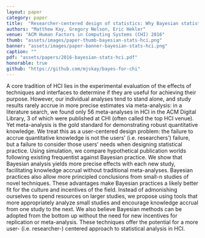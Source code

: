 ```yaml
---
layout: paper
category: paper
title:  "Researcher-centered design of statistics: Why Bayesian statistics better fit the culture and incentives of HCI"
authors: "Matthew Kay, Gregory Nelson, Eric Hekler"
venue: "ACM Human Factors in Computing Systems (CHI) 2016"
thumb: "assets/images/paper-thumb-bayesian-stats-hci.png"
banner: "assets/images/paper-banner-bayesian-stats-hci.png"
caption: ""
pdf: "assets/papers/2016-bayesian-stats-hci.pdf"
honorable: true
github: "https://github.com/mjskay/bayes-for-chi"
---
```


<!-- abstract -->
A core tradition of HCI lies in the experimental evaluation of the effects of techniques and interfaces to determine if they are useful for achieving their purpose. However, our individual analyses tend to stand alone, and study results rarely accrue in more precise estimates via meta-analysis: in a literature search, we found only 56 meta-analyses in HCI in the ACM Digital Library, 3 of which were published at CHI (often called the top HCI venue). Yet meta-analysis is the gold standard for demonstrating robust quantitative knowledge. We treat this as a user-centered design problem: the failure to accrue quantitative knowledge is not the users’ (i.e. researchers’) failure, but a failure to consider those users’ needs when designing statistical practice. Using simulation, we compare hypothetical publication worlds following existing frequentist against Bayesian practice. We show that Bayesian analysis yields more precise effects with each new study, facilitating knowledge accrual without traditional meta-analyses. Bayesian practices also allow more principled conclusions from small-n studies of novel techniques. These advantages make Bayesian practices a likely better fit for the culture and incentives of the field. Instead of admonishing ourselves to spend resources on larger studies, we propose using tools that more appropriately analyze small studies and encourage knowledge accrual from one study to the next. We also believe Bayesian methods can be adopted from the bottom up without the need for new incentives for replication or meta-analysis. These techniques offer the potential for a more user- (i.e. researcher-) centered approach to statistical analysis in HCI.
